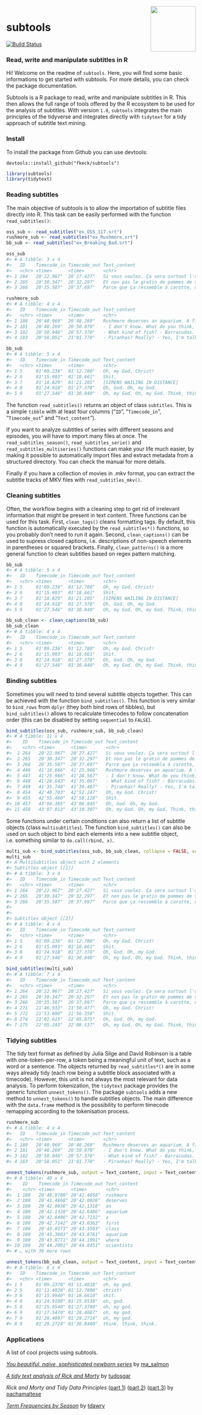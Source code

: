 
<!-- README.md is generated from README.Rmd. Please edit that file -->

<img src="man/figures/subtools.png" width="120" align="right" />

# subtools

[![Build
Status](https://travis-ci.org/fkeck/subtools.svg?branch=master)](https://travis-ci.org/fkeck/subtools)

### Read, write and manipulate subtitles in R

Hi\! Welcome on the readme of `subtools`. Here, you will find some basic
informations to get started with subtools. For more details, you can
check the package documentation.

Subtools is a R package to read, write and manipulate subtitles in R.
This then allows the full range of tools offered by the R ecosystem to
be used for the analysis of subtitles. With version `1.0`, `subtools`
integrates the main principles of the tidyverse and integrates directly
with `tidytext` for a tidy approach of subtitle text mining.

### Install

To install the package from Github you can use devtools:

    devtools::install_github("fkeck/subtools")

``` r
library(subtools)
library(tidytext)
```

### Reading subtitles

The main objective of subtools is to allow the importation of subtitle
files directly into R. This task can be easily performed with the
function `read_subtitles()`:

``` r
oss_sub <- read_subtitles("ex_OSS_117.srt")
rushmore_sub <- read_subtitles("ex_Rushmore.srt")
bb_sub <- read_subtitles("ex_Breaking_Bad.srt")
```

``` r
oss_sub
#> # A tibble: 3 x 4
#>   ID    Timecode_in Timecode_out Text_content                              
#>   <chr> <time>      <time>       <chr>                                     
#> 1 264   20'22.967"  20'27.427"   Si vous voulez. Ça sera surtout l'occasio…
#> 2 265   20'30.347"  20'32.297"   Et non pas le gratin de pommes de terre.  
#> 3 266   20'35.587"  20'37.697"   Parce que ça ressemble à carotte, cairote.

rushmore_sub
#> # A tibble: 4 x 4
#>   ID    Timecode_in Timecode_out Text_content                              
#>   <chr> <time>      <time>       <chr>                                     
#> 1 180   20'40.969"  20'48.269"   Rushmore deserves an aquarium. A first cl…
#> 2 181   20'48.269"  20'50.870"   - I don't know. What do you think, Ernie …
#> 3 182   20'50.946"  20'57.370"   - What kind of fish? - Barracudas. Stingr…
#> 4 183   20'58.051"  21'01.770"   - Piranhas? Really? - Yes, I'm talking to…

bb_sub
#> # A tibble: 5 x 4
#>   ID    Timecode_in Timecode_out Text_content                              
#>   <chr> <time>      <time>       <chr>                                     
#> 1 5     01'09.236"  01'12.780"   Oh, my God. Christ!                       
#> 2 6     01'15.993"  01'18.661"   Shit.                                     
#> 3 7     01'18.829"  01'21.205"   [SIRENS WAILING IN DISTANCE]              
#> 4 8     01'24.918"  01'27.378"   Oh, God. Oh, my God.                      
#> 5 9     01'27.546"  01'30.840"   Oh, my God. Oh, my God. Think, think, thi…
```

The function `read_subtitles()` returns an object of class `subtitles`.
This is a simple `tibble` with at least four columns (“`ID`”,
“`Timecode_in`”, “`Timecode_out`” and “`Text_content`”).

If you want to analyze subtitles of series with different seasons and
episodes, you will have to import many files at once. The
`read_subtitles_season()`, `read_subtitles_serie()` and
`read_subtitles_multiseries()` functions can make your life much easier,
by making it possible to automatically import files and extract metadata
from a structured directory. You can check the manual for more details.

Finally if you have a collection of movies in .mkv format, you can
extract the subtitle tracks of MKV files with `read_subtitles_mkv()`.

### Cleaning subtitles

Often, the workflow begins with a cleaning step to get rid of irrelevant
information that might be present in text content. Three functions can
be used for this task. First, `clean_tags()` cleans formatting tags. By
default, this function is automatically executed by the
`read_subtitles*()` functions, so you probably don’t need to run it
again. Second, `clean_captions()` can be used to supress closed
captions, i.e. descriptions of non-speech elements in parentheses or
squared brackets. Finally, `clean_patterns()` is a more general function
to clean subtitles based on regex pattern matching.

``` r
bb_sub
#> # A tibble: 5 x 4
#>   ID    Timecode_in Timecode_out Text_content                              
#>   <chr> <time>      <time>       <chr>                                     
#> 1 5     01'09.236"  01'12.780"   Oh, my God. Christ!                       
#> 2 6     01'15.993"  01'18.661"   Shit.                                     
#> 3 7     01'18.829"  01'21.205"   [SIRENS WAILING IN DISTANCE]              
#> 4 8     01'24.918"  01'27.378"   Oh, God. Oh, my God.                      
#> 5 9     01'27.546"  01'30.840"   Oh, my God. Oh, my God. Think, think, thi…

bb_sub_clean <- clean_captions(bb_sub)
bb_sub_clean
#> # A tibble: 4 x 4
#>   ID    Timecode_in Timecode_out Text_content                              
#>   <chr> <time>      <time>       <chr>                                     
#> 1 5     01'09.236"  01'12.780"   Oh, my God. Christ!                       
#> 2 6     01'15.993"  01'18.661"   Shit.                                     
#> 3 8     01'24.918"  01'27.378"   Oh, God. Oh, my God.                      
#> 4 9     01'27.546"  01'30.840"   Oh, my God. Oh, my God. Think, think, thi…
```

### Binding subtitles

Sometimes you will need to bind several subtitle objects together. This
can be achieved with the function `bind_subtitles()`. This function is
very similar to `bind_rows` from `dplyr` (they both bind rows of
tibbles), but `bind_subtitles()` allows to recalculate timecodes to
follow concatenation order (this can be disabled by setting `sequential`
to `FALSE`).

``` r
bind_subtitles(oss_sub, rushmore_sub, bb_sub_clean)
#> # A tibble: 11 x 4
#>    ID    Timecode_in Timecode_out Text_content                             
#>    <chr> <time>      <time>       <chr>                                    
#>  1 264   20'22.967"  20'27.427"   Si vous voulez. Ça sera surtout l'occasi…
#>  2 265   20'30.347"  20'32.297"   Et non pas le gratin de pommes de terre. 
#>  3 266   20'35.587"  20'37.697"   Parce que ça ressemble à carotte, cairot…
#>  4 446   41'18.666"  41'25.966"   Rushmore deserves an aquarium. A first c…
#>  5 447   41'25.966"  41'28.567"   - I don't know. What do you think, Ernie…
#>  6 448   41'28.643"  41'35.067"   - What kind of fish? - Barracudas. Sting…
#>  7 449   41'35.748"  41'39.467"   - Piranhas? Really? - Yes, I'm talking t…
#>  8 454   42'48.703"  42'52.247"   Oh, my God. Christ!                      
#>  9 455   42'55.460"  42'58.128"   Shit.                                    
#> 10 457   43'04.385"  43'06.845"   Oh, God. Oh, my God.                     
#> 11 458   43'07.013"  43'10.307"   Oh, my God. Oh, my God. Think, think, th…
```

Some functions under certain conditions can also return a list of
subtitle objects (class `multisubtitles`). The function
`bind_subtitles()` can also be used on such object to bind each elements
into a new subtitle object, i.e. something similar to `do.call(rbind,
x)`.

``` r
multi_sub <- bind_subtitles(oss_sub, bb_sub_clean, collapse = FALSE, sequential = FALSE)
multi_sub
#> A MultiSubtitles object with 2 elements
#> Subtitles object [[1]]
#> # A tibble: 3 x 4
#>   ID    Timecode_in Timecode_out Text_content                              
#>   <chr> <time>      <time>       <chr>                                     
#> 1 264   20'22.967"  20'27.427"   Si vous voulez. Ça sera surtout l'occasio…
#> 2 265   20'30.347"  20'32.297"   Et non pas le gratin de pommes de terre.  
#> 3 266   20'35.587"  20'37.697"   Parce que ça ressemble à carotte, cairote.
#> 
#> 
#> Subtitles object [[2]]
#> # A tibble: 4 x 4
#>   ID    Timecode_in Timecode_out Text_content                              
#>   <chr> <time>      <time>       <chr>                                     
#> 1 5     01'09.236"  01'12.780"   Oh, my God. Christ!                       
#> 2 6     01'15.993"  01'18.661"   Shit.                                     
#> 3 8     01'24.918"  01'27.378"   Oh, God. Oh, my God.                      
#> 4 9     01'27.546"  01'30.840"   Oh, my God. Oh, my God. Think, think, thi…

bind_subtitles(multi_sub)
#> # A tibble: 7 x 4
#>   ID    Timecode_in Timecode_out Text_content                              
#>   <chr> <time>      <time>       <chr>                                     
#> 1 264   20'22.967"  20'27.427"   Si vous voulez. Ça sera surtout l'occasio…
#> 2 265   20'30.347"  20'32.297"   Et non pas le gratin de pommes de terre.  
#> 3 266   20'35.587"  20'37.697"   Parce que ça ressemble à carotte, cairote.
#> 4 271   21'46.933"  21'50.477"   Oh, my God. Christ!                       
#> 5 272   21'53.690"  21'56.358"   Shit.                                     
#> 6 274   22'02.615"  22'05.075"   Oh, God. Oh, my God.                      
#> 7 275   22'05.243"  22'08.537"   Oh, my God. Oh, my God. Think, think, thi…
```

### Tidying subtitles

The tidy text format as defined by Julia Silge and David Robinson is a
table with one-token-per-row, a token being a meaningful unit of text,
such as a word or a sentence. The objects returned by
`read_subtitles*()` are in some ways already tidy (each row being a
subtitle block associated with a timecode). However, this unit is not
always the most relevant for data analysis. To perform tokenization, the
`tidytext` package provides the generic function `unnest_tokens()`. The
package `subtools` adds a new method to `unnest_tokens()` to handle
subtitles objects. The main difference with the `data.frame` method is
the possibility to perform timecode remapping according to the
tokenisation process.

``` r
rushmore_sub
#> # A tibble: 4 x 4
#>   ID    Timecode_in Timecode_out Text_content                              
#>   <chr> <time>      <time>       <chr>                                     
#> 1 180   20'40.969"  20'48.269"   Rushmore deserves an aquarium. A first cl…
#> 2 181   20'48.269"  20'50.870"   - I don't know. What do you think, Ernie …
#> 3 182   20'50.946"  20'57.370"   - What kind of fish? - Barracudas. Stingr…
#> 4 183   20'58.051"  21'01.770"   - Piranhas? Really? - Yes, I'm talking to…

unnest_tokens(rushmore_sub, output = Text_content, input = Text_content, drop = FALSE)
#> # A tibble: 49 x 4
#>    ID    Timecode_in Timecode_out Text_content
#>    <chr> <time>      <time>       <chr>       
#>  1 180   20'40.9700" 20'41.4858"  rushmore    
#>  2 180   20'41.4868" 20'42.0026"  deserves    
#>  3 180   20'42.0036" 20'42.1318"  an          
#>  4 180   20'42.1328" 20'42.6486"  aquarium    
#>  5 180   20'42.6496" 20'42.7132"  a           
#>  6 180   20'42.7142" 20'43.0363"  first       
#>  7 180   20'43.0373" 20'43.3593"  class       
#>  8 180   20'43.3603" 20'43.8761"  aquarium    
#>  9 180   20'43.8771" 20'44.1991"  where       
#> 10 180   20'44.2001" 20'44.8451"  scientists  
#> # … with 39 more rows

unnest_tokens(bb_sub_clean, output = Text_content, input = Text_content, drop = FALSE, token = "sentences")
#> # A tibble: 8 x 4
#>   ID    Timecode_in Timecode_out Text_content        
#>   <chr> <time>      <time>       <chr>               
#> 1 5     01'09.2370" 01'11.4018"  oh, my god.         
#> 2 5     01'11.4028" 01'12.7800"  christ!             
#> 3 6     01'15.9940" 01'18.6610"  shit.               
#> 4 8     01'24.9190" 01'25.9538"  oh, god.            
#> 5 8     01'25.9548" 01'27.3780"  oh, my god.         
#> 6 9     01'27.5470" 01'28.4087"  oh, my god.         
#> 7 9     01'28.4097" 01'29.2714"  oh, my god.         
#> 8 9     01'29.2724" 01'30.8400"  think, think, think.
```

### Applications

A list of cool projects using subtools.

[*You beautiful, naïve, sophisticated newborn
series*](http://www.masalmon.eu/2017/11/05/newborn-serie/) by
[ma\_salmon](https://twitter.com/ma_salmon)

[*A tidy text analysis of Rick and
Morty*](http://tamaszilagyi.com/blog/a-tidy-text-analysis-of-rick-and-morty/)
by [tudosgar](https://twitter.com/tudosgar)

*Rick and Morty and Tidy Data Principles*
([part 1](http://pacha.hk/2017-10-13_rick_and_morty_tidy_data.html))
([part 2](http://pacha.hk/2017-10-22_rick_and_morty_tidy_data_2.html))
([part 3](http://pacha.hk/2017-11-06_rick_and_morty_tidy_data_3.html))
by [pachamaltese](https://twitter.com/pachamaltese)

[*Term Frequencies by
Season*](https://twitter.com/tdawry/status/919055698427809792) by
[tdawry](https://twitter.com/tdawry)
